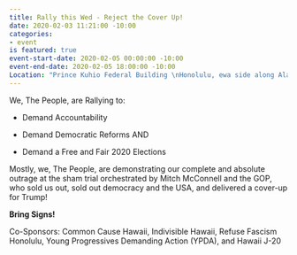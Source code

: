 ```yaml
---
title: Rally this Wed - Reject the Cover Up!
date: 2020-02-03 11:21:00 -10:00
categories:
- event
is featured: true
event-start-date: 2020-02-05 00:00:00 -10:00
event-end-date: 2020-02-05 18:00:00 -10:00
Location: "Prince Kuhio Federal Building \nHonolulu, ewa side along Ala Moana"
---
```


We, The People, are Rallying to:

* Demand Accountability

* Demand Democratic Reforms AND

* Demand a Free and Fair 2020 Elections

Mostly, we, The People, are demonstrating our complete and absolute outrage at the sham trial orchestrated by Mitch McConnell and the GOP, who sold us out, sold out democracy and the USA, and delivered a cover-up for Trump!

**Bring Signs!**

Co-Sponsors: Common Cause Hawaii, Indivisible Hawaii, Refuse Fascism Honolulu, Young Progressives Demanding Action (YPDA), and Hawaii J-20